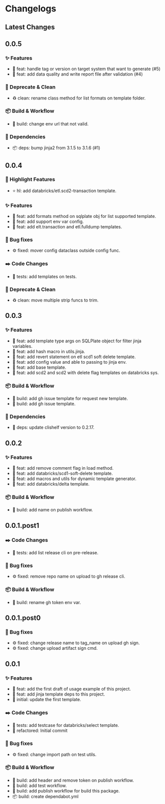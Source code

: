 # Changelogs

## Latest Changes

## 0.0.5

### :sparkles: Features

- :dart: feat: handle tag or version on target system that want to generate (#5)
- :dart: feat: add data quality and write report file after validation (#4)

### :broom: Deprecate & Clean

- :recycle: clean: rename class method for list formats on template folder.

### :package: Build & Workflow

- :toolbox: build: change env url that not valid.

### :postbox: Dependencies

- :package: deps: bump jinja2 from 3.1.5 to 3.1.6 (#1)

## 0.0.4

### :stars: Highlight Features

- :star: hl: add databricks/etl.scd2-transaction template.

### :sparkles: Features

- :dart: feat: add formats method on sqlplate obj for list supported template.
- :dart: feat: add support env var config.
- :dart: feat: add elt.transaction and etl.fulldump templates.

### :bug: Bug fixes

- :gear: fixed: mover config dataclass outside config func.

### :black_nib: Code Changes

- :test_tube: tests: add templates on tests.

### :broom: Deprecate & Clean

- :recycle: clean: move multiple strip funcs to trim.

## 0.0.3

### :sparkles: Features

- :dart: feat: add template type args on SQLPlate object for filter jinja variables.
- :dart: feat: add hash macro in utils.jinja.
- :dart: feat: add revert statement on etl scd1 soft delete template.
- :dart: feat: add config value and able to passing to jinja env.
- :dart: feat: add base template.
- :dart: feat: add scd2 and scd2 with delete flag templates on databricks sys.

### :package: Build & Workflow

- :toolbox: build: add gh issue template for request new template.
- :toolbox: build: add gh issue template.

### :postbox: Dependencies

- :pushpin: deps: update clishelf version to 0.2.17.

## 0.0.2

### :sparkles: Features

- :dart: feat: add remove comment flag in load method.
- :dart: feat: add databricks/scd1-soft-delete template.
- :dart: feat: add macros and utils for dynamic template generator.
- :dart: feat: add databricks/delta template.

### :package: Build & Workflow

- :toolbox: build: add name on publish workflow.

## 0.0.1.post1

### :black_nib: Code Changes

- :test_tube: tests: add list release cli on pre-release.

### :bug: Bug fixes

- :gear: fixed: remove repo name on upload to gh release cli.

### :package: Build & Workflow

- :toolbox: build: rename gh token env var.

## 0.0.1.post0

### :bug: Bug fixes

- :gear: fixed: change release name to tag_name on upload gh sign.
- :gear: fixed: change upload artifact sign cmd.

## 0.0.1

### :sparkles: Features

- :dart: feat: add the first draft of usage example of this project.
- :dart: feat: add jinja template deps to this project.
- :tada: initial: update the first template.

### :black_nib: Code Changes

- :test_tube: tests: add testcase for databricks/select template.
- :construction: refactored: Initial commit

### :bug: Bug fixes

- :gear: fixed: change import path on test utils.

### :package: Build & Workflow

- :toolbox: build: add header and remove token on publish workflow.
- :toolbox: build: add test workflow.
- :toolbox: build: add publish workflow for build this package.
- :package: build: create dependabot.yml
